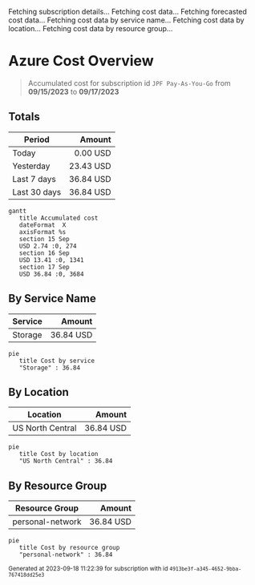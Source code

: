 Fetching subscription details...
Fetching cost data...
Fetching forecasted cost data...
Fetching cost data by service name...
Fetching cost data by location...
Fetching cost data by resource group...
# Azure Cost Overview

> Accumulated cost for subscription id `JPF Pay-As-You-Go` from **09/15/2023** to **09/17/2023**

## Totals

|Period|Amount|
|---|---:|
|Today|0.00 USD|
|Yesterday|23.43 USD|
|Last 7 days|36.84 USD|
|Last 30 days|36.84 USD|

```mermaid
gantt
   title Accumulated cost
   dateFormat  X
   axisFormat %s
   section 15 Sep
   USD 2.74 :0, 274
   section 16 Sep
   USD 13.41 :0, 1341
   section 17 Sep
   USD 36.84 :0, 3684
```

## By Service Name

|Service|Amount|
|---|---:|
|Storage|36.84 USD|

```mermaid
pie
   title Cost by service
   "Storage" : 36.84
```

## By Location

|Location|Amount|
|---|---:|
|US North Central|36.84 USD|

```mermaid
pie
   title Cost by location
   "US North Central" : 36.84
```

## By Resource Group

|Resource Group|Amount|
|---|---:|
|personal-network|36.84 USD|

```mermaid
pie
   title Cost by resource group
   "personal-network" : 36.84
```

<sup>Generated at 2023-09-18 11:22:39 for subscription with id `4913be3f-a345-4652-9bba-767418dd25e3`</sup>
